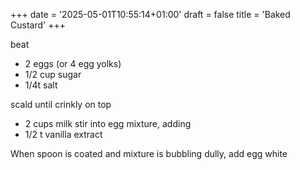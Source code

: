 +++
date = '2025-05-01T10:55:14+01:00'
draft = false
title = 'Baked Custard'
+++

beat
* 2 eggs (or 4 egg yolks)
* 1/2 cup sugar
* 1/4t salt

scald until crinkly on top
* 2 cups milk
stir into egg mixture, adding
* 1/2 t vanilla extract

When spoon is coated and mixture is bubbling dully, add egg white




